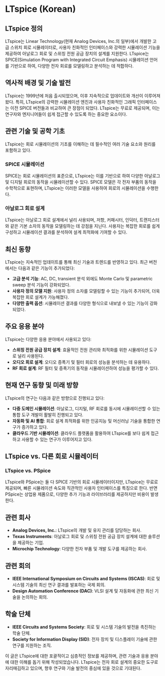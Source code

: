 # LTspice (Korean)

## LTspice 정의

LTspice는 Linear Technology(현재 Analog Devices, Inc.의 일부)에서 개발한 고급 스위치 회로 시뮬레이터로, 사용자 친화적인 인터페이스와 강력한 시뮬레이션 기능을 제공하여 아날로그 회로 및 스위칭 전원 공급 장치의 설계를 지원한다. LTspice는 SPICE(Simulation Program with Integrated Circuit Emphasis) 시뮬레이션 언어를 기반으로 하여, 다양한 전자 회로를 모델링하고 분석하는 데 적합하다.

## 역사적 배경 및 기술 발전

LTspice는 1999년에 처음 출시되었으며, 이후 지속적으로 업데이트와 개선이 이루어져 왔다. 특히, LTspice의 강력한 시뮬레이션 엔진과 사용자 친화적인 그래픽 인터페이스는 이전 SPICE 버전들과 비교하여 큰 장점이 되었다. LTspice는 무료로 제공되며, 이는 연구자와 엔지니어들이 쉽게 접근할 수 있도록 하는 중요한 요소이다.

## 관련 기술 및 공학 기초

LTspice는 회로 시뮬레이션의 기초를 이해하는 데 필수적인 여러 기술 요소와 원리를 포함하고 있다. 

### SPICE 시뮬레이션

SPICE는 회로 시뮬레이션의 표준으로, LTspice는 이를 기반으로 하여 다양한 아날로그 및 디지털 회로의 동작을 시뮬레이션할 수 있다. SPICE 모델은 각 전자 부품의 동작을 수학적으로 표현하며, LTspice는 이러한 모델을 사용하여 회로의 시뮬레이션을 수행한다.

### 아날로그 회로 설계

LTspice는 아날로그 회로 설계에서 널리 사용되며, 저항, 커패시터, 인덕터, 트랜지스터와 같은 기본 소자의 동작을 모델링하는 데 강점을 지닌다. 사용자는 복잡한 회로를 쉽게 구성하고 시뮬레이션 결과를 분석하여 설계 최적화에 기여할 수 있다.

## 최신 동향

LTspice는 지속적인 업데이트를 통해 최신 기술과 트렌드를 반영하고 있다. 최근 버전에서는 다음과 같은 기능이 추가되었다:

- **고급 분석 기능**: AC, DC, transient 분석 외에도 Monte Carlo 및 parametric sweep 분석 기능이 강화되었다.
- **사용자 정의 모델 지원**: 사용자 정의 소자를 모델링할 수 있는 기능이 추가되어, 더욱 복잡한 회로 설계가 가능해졌다.
- **다양한 출력 옵션**: 시뮬레이션 결과를 다양한 형식으로 내보낼 수 있는 기능이 강화되었다.

## 주요 응용 분야

LTspice는 다양한 응용 분야에서 사용되고 있다:

- **스위칭 전원 공급 장치 설계**: 효율적인 전원 관리와 최적화를 위한 시뮬레이션 도구로 널리 사용된다.
- **오디오 회로 설계**: 오디오 증폭기 및 필터 회로의 성능을 분석하는 데 유용하다.
- **RF 회로 설계**: RF 필터 및 증폭기의 동작을 시뮬레이션하여 성능을 평가할 수 있다.

## 현재 연구 동향 및 미래 방향

LTspice의 연구는 다음과 같은 방향으로 진행되고 있다:

- **다중 도메인 시뮬레이션**: 아날로그, 디지털, RF 회로를 동시에 시뮬레이션할 수 있는 통합 도구 개발이 활발히 진행되고 있다.
- **자동화 및 AI 통합**: 회로 설계 최적화를 위한 인공지능 및 머신러닝 기술을 통합한 연구가 증가하고 있다.
- **클라우드 기반 시뮬레이션**: 클라우드 플랫폼을 활용하여 LTspice를 보다 쉽게 접근하고 사용할 수 있는 연구가 이루어지고 있다.

## LTspice vs. 다른 회로 시뮬레이터

### LTspice vs. PSpice

LTspice와 PSpice는 둘 다 SPICE 기반의 회로 시뮬레이터이지만, LTspice는 무료로 제공되며, 빠른 시뮬레이션 속도와 직관적인 사용자 인터페이스를 특징으로 한다. 반면 PSpice는 상업용 제품으로, 다양한 추가 기능과 라이브러리를 제공하지만 비용이 발생한다.

## 관련 회사

- **Analog Devices, Inc.**: LTspice의 개발 및 유지 관리를 담당하는 회사.
- **Texas Instruments**: 아날로그 회로 및 스위칭 전원 공급 장치 설계에 대한 솔루션을 제공하는 기업.
- **Microchip Technology**: 다양한 전자 부품 및 개발 도구를 제공하는 회사.

## 관련 회의

- **IEEE International Symposium on Circuits and Systems (ISCAS)**: 회로 및 시스템 기술의 최신 연구 결과를 발표하는 국제 회의.
- **Design Automation Conference (DAC)**: VLSI 설계 및 자동화에 관한 최신 기술을 논의하는 회의.

## 학술 단체

- **IEEE Circuits and Systems Society**: 회로 및 시스템 기술의 발전을 촉진하는 학술 단체.
- **Society for Information Display (SID)**: 전자 장치 및 디스플레이 기술에 관한 연구를 지원하는 조직. 

이 글은 LTspice에 대한 포괄적이고 심층적인 정보를 제공하며, 관련 기술과 응용 분야에 대한 이해를 돕기 위해 작성되었습니다. LTspice는 전자 회로 설계의 중요한 도구로 자리매김하고 있으며, 향후 연구와 기술 발전의 중심에 있을 것으로 기대된다.